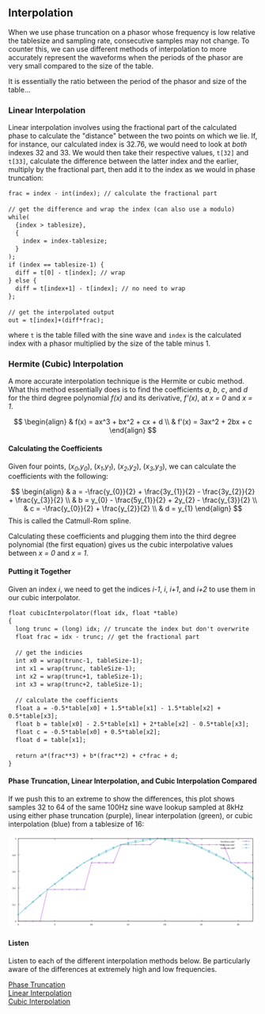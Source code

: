 
## Interpolation

When we use phase truncation on a phasor whose frequency is low relative the tablesize and sampling rate, consecutive samples may not change. To counter this, we can use different methods of interpolation to more accurately represent the waveforms when the periods of the phasor are very small compared to the size of the table.

It is essentially the ratio between the period of the phasor and size of the table...

### Linear Interpolation

Linear interpolation involves using the fractional part of the calculated phase to calculate the "distance" between the two points on which we lie. If, for instance, our calculated index is 32.76, we would need to look at _both_ indexes 32 and 33. We would then take their respective values, `t[32]` and `t[33]`, calculate the difference between the latter index and the earlier, multiply by the fractional part, then add it to the index as we would in phase truncation:

```
frac = index - int(index); // calculate the fractional part

// get the difference and wrap the index (can also use a modulo)
while(
  {index > tablesize},
  {
    index = index-tablesize;
  }
);
if (index == tablesize-1) {
  diff = t[0] - t[index]; // wrap
} else {
  diff = t[index+1] - t[index]; // no need to wrap
};

// get the interpolated output
out = t[index]+(diff*frac);
```

where `t` is the table filled with the sine wave and `index` is the calculated index with a phasor multiplied by the size of the table minus 1.


### Hermite (Cubic) Interpolation

A more accurate interpolation technique is the Hermite or cubic method. What this method essentially does is to find the coefficients _a_, _b_, _c_, and _d_ for the third degree polynomial _f(x)_ and its derivative, _f'(x)_, at _x = 0_ and _x = 1_.

$$
\begin{align}
& f(x) = ax^3 + bx^2 + cx + d
\\
& f'(x) = 3ax^2 + 2bx + c
\end{align}
$$

#### Calculating the Coefficients

Given four points, (_x<sub>0</sub>_,_y<sub>0</sub>_), (_x<sub>1</sub>_,_y<sub>1</sub>_), (_x<sub>2</sub>_,_y<sub>2</sub>_), (_x<sub>3</sub>_,_y<sub>3</sub>_), we can calculate the coefficients with the following:

$$
\begin{align}
  & a = -\frac{y_{0}}{2} + \frac{3y_{1}}{2} - \frac{3y_{2}}{2} + \frac{y_{3}}{2}
  \\
  & b = y_{0} - \frac{5y_{1}}{2} + 2y_{2} - \frac{y_{3}}{2}
  \\
  & c = -\frac{y_{0}}{2} + \frac{y_{2}}{2}
  \\
  & d = y_{1}
\end{align}
$$
This is called the Catmull-Rom spline.

Calculating these coefficients and plugging them into the third degree polynomial (the first equation) gives us the cubic interpolative values between _x = 0_ and _x = 1_.

#### Putting it Together

Given an index _i_, we need to get the indices _i-1_, _i_, _i+1_, and _i+2_ to use them in our cubic interpolator.

```
float cubicInterpolator(float idx, float *table)
{
  long trunc = (long) idx; // truncate the index but don't overwrite
  float frac = idx - trunc; // get the fractional part

  // get the indicies
  int x0 = wrap(trunc-1, tableSize-1);
  int x1 = wrap(trunc, tableSize-1);
  int x2 = wrap(trunc+1, tableSize-1);
  int x3 = wrap(trunc+2, tableSize-1);

  // calculate the coefficients
  float a = -0.5*table[x0] + 1.5*table[x1] - 1.5*table[x2] + 0.5*table[x3];
  float b = table[x0] - 2.5*table[x1] + 2*table[x2] - 0.5*table[x3];
  float c = -0.5*table[x0] + 0.5*table[x2];
  float d = table[x1];

  return a*(frac**3) + b*(frac**2) + c*frac + d;
}

```


#### Phase Truncation, Linear Interpolation, and Cubic Interpolation Compared

If we push this to an extreme to show the differences, this plot shows samples 32 to 64 of the same 100Hz sine wave lookup sampled at 8kHz using either phase truncation (purple), linear interpolation (green), or cubic interpolation (blue) from a tablesize of 16:

![Linear and Truncation](images/lookup/interpComparison.png)

#### Listen
Listen to each of the different interpolation methods below. Be particularly aware of the differences at extremely high and low frequencies.

[Phase Truncation](src/lookupTable/sineTruncPlay.html) <br/>
[Linear Interpolation](src/lookupTable/sinePlay.html)<br/>
[Cubic Interpolation](src/lookupTable/sineCubicPlay.html)
